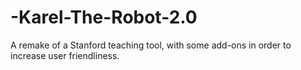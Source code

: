 # -Karel-The-Robot-2.0
A remake of a Stanford teaching tool, with some add-ons in order to increase user friendliness.
